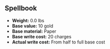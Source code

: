 ## Spellbook

- **Weight:** 0.0 lbs
- **Base value:** 10 gold
- **Base material:** Paper
- **Base write cost:** 20 charges
- **Actual write cost:** From half to full base cost
